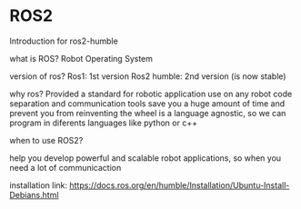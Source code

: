 # ROS2
Introduction for ros2-humble 

what is ROS? 
Robot Operating System 

version of ros?
Ros1: 1st version
Ros2 humble: 2nd version (is now stable)


why ros?
Provided a standard for robotic application 
use on any robot
code separation and communication tools 
save you a huge amount of time and prevent you from reinventing the wheel 
is a language agnostic, so we can program in diferents languages like python or c++

when to use ROS2?

help you develop powerful and scalable robot applications, so when you need a lot of communicaction 


installation link: https://docs.ros.org/en/humble/Installation/Ubuntu-Install-Debians.html

